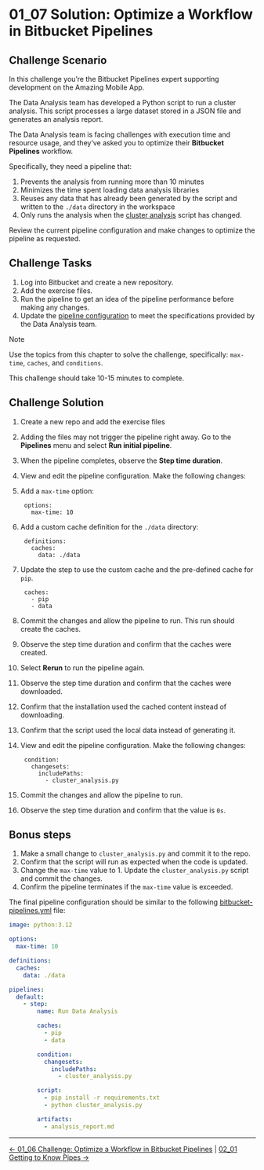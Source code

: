 # 01_07 Solution: Optimize a Workflow in Bitbucket Pipelines

## Challenge Scenario

In this challenge you’re the Bitbucket Pipelines expert supporting development on the Amazing Mobile App.

The Data Analysis team has developed a Python script to run a cluster analysis. This script processes a large dataset stored in a JSON file and generates an analysis report.

The Data Analysis team is facing challenges with execution time and resource usage, and they’ve asked you to optimize their **Bitbucket Pipelines** workflow.

Specifically, they need a pipeline that:

1. Prevents the analysis from running more than 10 minutes
1. Minimizes the time spent loading data analysis libraries
1. Reuses any data that has already been generated by the script and written to the `./data` directory in the workspace
1. Only runs the analysis when the [cluster analysis](./cluster_analysis.py) script has changed.

Review the current pipeline configuration and make changes to optimize the pipeline as requested.

## Challenge Tasks

1. Log into Bitbucket and create a new repository.
1. Add the exercise files.
1. Run the pipeline to get an idea of the pipeline performance before making any changes.
1. Update the [pipeline configuration](./bitbucket-pipelines.yml) to meet the specifications provided by the Data Analysis team.

> [!NOTE]
> Use the topics from this chapter to solve the challenge, specifically: `max-time`, `caches`, and `conditions`.

This challenge should take 10-15 minutes to complete.

## Challenge Solution

1. Create a new repo and add the exercise files
1. Adding the files may not trigger the pipeline right away.  Go to the **Pipelines** menu and select **Run initial pipeline**.
1. When the pipeline completes, observe the **Step time duration**.
1. View and edit the pipeline configuration. Make the following changes:

  1. Add a `max-time` option:

          options:
            max-time: 10

  1. Add a custom cache definition for the `./data` directory:

          definitions:
            caches:
              data: ./data

  1. Update the step to use the custom cache and the pre-defined cache for `pip`.

          caches:
            - pip
            - data

1. Commit the changes and allow the pipeline to run.  This run should create the caches.
1. Observe the step time duration and confirm that the caches were created.
1. Select **Rerun** to run the pipeline again.
1. Observe the step time duration and confirm that the caches were downloaded.
1. Confirm that the installation used the cached content instead of downloading.
1. Confirm that the script used the local data instead of generating it.
1. View and edit the pipeline configuration. Make the following changes:

        condition:
          changesets:
            includePaths:
              - cluster_analysis.py

1. Commit the changes and allow the pipeline to run.
1. Observe the step time duration and confirm that the value is `0s`.

## Bonus steps

1. Make a small change to `cluster_analysis.py` and commit it to the repo.
1. Confirm that the script will run as expected when the code is updated.
1. Change the `max-time` value to 1.  Update the `cluster_analysis.py` script and commit the changes.
1. Confirm the pipeline terminates if the `max-time` value is exceeded.

The final pipeline configuration should be similar to the following [bitbucket-pipelines.yml](./bitbucket-pipelines.yml) file:

```yaml
image: python:3.12

options:
  max-time: 10

definitions:
  caches:
    data: ./data

pipelines:
  default:
    - step:
        name: Run Data Analysis

        caches:
          - pip
          - data

        condition:
          changesets:
            includePaths:
              - cluster_analysis.py

        script:
          - pip install -r requirements.txt
          - python cluster_analysis.py

        artifacts:
          - analysis_report.md
```

<!-- FooterStart -->
---
[← 01_06 Challenge: Optimize a Workflow in Bitbucket Pipelines](../01_06_challenge_optimize_a_pipeline/README.md) | [02_01 Getting to Know Pipes →](../../ch2_using_pipes_in_pipelines/02_01_getting_to_know_pipes/README.md)
<!-- FooterEnd -->

